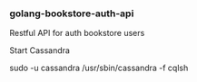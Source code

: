 ### golang-bookstore-auth-api
Restful API for auth bookstore users  

Start Cassandra

sudo -u cassandra /usr/sbin/cassandra -f 
cqlsh
